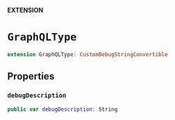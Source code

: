 **EXTENSION**

# `GraphQLType`
```swift
extension GraphQLType: CustomDebugStringConvertible
```

## Properties
### `debugDescription`

```swift
public var debugDescription: String
```
